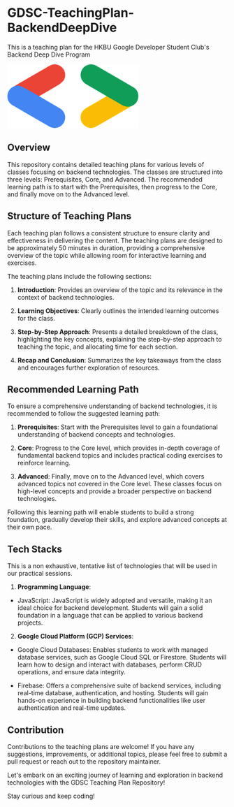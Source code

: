 # GDSC-TeachingPlan-BackendDeepDive
This is a teaching plan for the HKBU Google Developer Student Club's Backend Deep Dive Program

<div><img src="./gdsc.png" alt="gdsc logo"></div>

## Overview
This repository contains detailed teaching plans for various levels of classes focusing on backend technologies. The classes are structured into three levels: Prerequisites, Core, and Advanced. The recommended learning path is to start with the Prerequisites, then progress to the Core, and finally move on to the Advanced level.

## Structure of Teaching Plans
Each teaching plan follows a consistent structure to ensure clarity and effectiveness in delivering the content. The teaching plans are designed to be approximately 50 minutes in duration, providing a comprehensive overview of the topic while allowing room for interactive learning and exercises.

The teaching plans include the following sections:

1. **Introduction**: Provides an overview of the topic and its relevance in the context of backend technologies.

2. **Learning Objectives**: Clearly outlines the intended learning outcomes for the class.

3. **Step-by-Step Approach**: Presents a detailed breakdown of the class, highlighting the key concepts, explaining the step-by-step approach to teaching the topic, and allocating time for each section.

4. **Recap and Conclusion**: Summarizes the key takeaways from the class and encourages further exploration of resources.

## Recommended Learning Path
To ensure a comprehensive understanding of backend technologies, it is recommended to follow the suggested learning path:

1. **Prerequisites**: Start with the Prerequisites level to gain a foundational understanding of backend concepts and technologies.

2. **Core**: Progress to the Core level, which provides in-depth coverage of fundamental backend topics and includes practical coding exercises to reinforce learning.

3. **Advanced**: Finally, move on to the Advanced level, which covers advanced topics not covered in the Core level. These classes focus on high-level concepts and provide a broader perspective on backend technologies.

Following this learning path will enable students to build a strong foundation, gradually develop their skills, and explore advanced concepts at their own pace.


## Tech Stacks 
This is a non exhaustive, tentative list of technologies that will be used in our practical sessions.

1. **Programming Language**: 

- JavaScript: JavaScript is widely adopted and versatile, making it an ideal choice for backend development. Students will gain a solid foundation in a language that can be applied to various backend projects.


2. **Google Cloud Platform (GCP) Services**:

- Google Cloud Databases: Enables students to work with managed database services, such as Google Cloud SQL or Firestore. Students will learn how to design and interact with databases, perform CRUD operations, and ensure data integrity.

- Firebase: Offers a comprehensive suite of backend services, including real-time database, authentication, and hosting. Students will gain hands-on experience in building backend functionalities like user authentication and real-time updates.

## Contribution
Contributions to the teaching plans are welcome! If you have any suggestions, improvements, or additional topics, please feel free to submit a pull request or reach out to the repository maintainer.

Let's embark on an exciting journey of learning and exploration in backend technologies with the GDSC Teaching Plan Repository!

Stay curious and keep coding!

